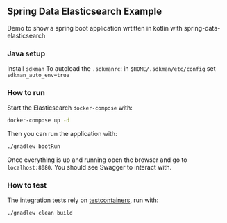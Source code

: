 ## Spring Data Elasticsearch Example

Demo to show a spring boot application wrtitten in kotlin with spring-data-elasticsearch

### Java setup

Install `sdkman`
To autoload the `.sdkmanrc`:
in `$HOME/.sdkman/etc/config` set `sdkman_auto_env=true`

### How to run

Start the Elasticsearch `docker-compose` with:

```bash
docker-compose up -d
``` 

Then you can run the application with:
```bash
./gradlew bootRun
```

Once everything is up and running open the browser and go to `localhost:8080`. You should see Swagger to interact with.

### How to test

The integration tests rely on [testcontainers](https://www.testcontainers.org/), run with:
```bash
./gradlew clean build
```
